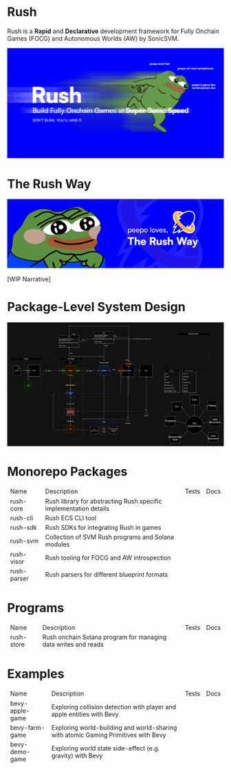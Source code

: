 # Rush

Rush is a **Rapid** and **Declarative** development framework for Fully Onchain Games (FOCG) and Autonomous Worlds (AW) by SonicSVM. 

![Rush Peepo Banner](.github/images/rush-peepo.png)

# The Rush Way

![Rush Way Banner](.github/images/rush-way.png)

[WIP Narrative]


# Package-Level System Design

![Rush Banner](.github/images/rush-package-level.png)

# Monorepo Packages

<center>
<table>
    <thead>
        <td>Name</td>
        <td>Description</td>
        <td>Tests</td>
        <td>Docs</td>
    </head>
    <tr>
        <td>rush-core</td>
        <td>Rush library for abstracting Rush specific implementation details</td>
        <td></td>
        <td></td>
    </tr>
    <tr>
        <td>rush-cli</td>
        <td>Rush ECS CLI tool</td>
        <td></td>
        <td></td>
    </tr>
    <tr>
        <td>rush-sdk</td>
        <td>Rush SDKs for integrating Rush in games</td>
        <td></td>
        <td></td>
    </tr>
    <tr>
        <td>rush-svm</td>
        <td>Collection of SVM Rush programs and Solana modules</td>
        <td></td>
        <td></td>
    </tr>
    <tr>
        <td>rush-visor</td>
        <td>Rush tooling for FOCG and AW introspection</td>
        <td></td>
        <td></td>
    </tr>
    <tr>
        <td>rush-parser</td>
        <td>Rush parsers for different blueprint formats</td>
        <td></td>
        <td></td>
    </tr>
</table>
</center>

# Programs

<center>
<table>
    <thead>
        <td>Name</td>
        <td>Description</td>
        <td>Tests</td>
        <td>Docs</td>
    </head>
    <tr>
        <td>rush-store</td>
        <td>Rush onchain Solana program for managing data writes and reads</td>
        <td></td>
        <td></td>
    </tr>
</table>
</center>

# Examples

<center>
<table>
    <thead>
        <td>Name</td>
        <td>Description</td>
        <td>Tests</td>
        <td>Docs</td>
    </head>
    <tr>
        <td>bevy-apple-game</td>
        <td>Exploring collision detection with player and apple entities with Bevy</td>
        <td></td>
        <td></td>
    </tr>
    <tr>
        <td>bevy-farm-game</td>
        <td>Exploring world-building and world-sharing with atomic Gaming Primitives with Bevy</td>
        <td></td>
        <td></td>
    </tr>
    <tr>
        <td>bevy-demo-game</td>
        <td>Exploring world state side-effect (e.g. gravity) with Bevy</td>
        <td></td>
        <td></td>
    </tr>
</table>
</center>
